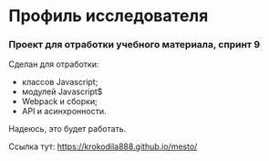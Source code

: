 # **Профиль исследователя**
### **Проект для отработки учебного материала, спринт 9**

Сделан для отработки:
* классов Javascript;
* модулей Javascript$
* Webpack и сборки;
* API и асинхронности.

Надеюсь, это будет работать.

Ссылка тут: https://krokodila888.github.io/mesto/
